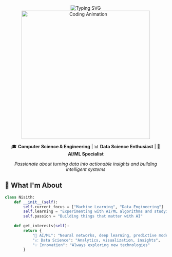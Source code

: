 <div align="center">
  <img src="https://readme-typing-svg.herokuapp.com?font=Orbitron&size=40&pause=1000&color=00D9FF&center=true&vCenter=true&width=600&lines=Hey+there!+👋;Nisith here;AI%2FML+Enthusiast;Computer+Science+Student;Building+the+Future+🚀" alt="Typing SVG" />
</div>

<div align="center">
  <img src="https://media.giphy.com/media/qgQUggAC3Pfv687qPC/giphy.gif" width="400" alt="Coding Animation"/>
</div>

<!-- Static header image fallback -->
<!-- <div align="center">
  <img src="images/Futuristic Gym and Music Fusion.png" alt="Header Image" style="width: 100%; max-width: 1584px; height: auto;" />
</div> -->
<div align="center">
  
🎓 **Computer Science & Engineering** | 📊 **Data Science Enthusiast** | 🤖 **AI/ML Specialist**

*Passionate about turning data into actionable insights and building intelligent systems*
  
</div>

## 🚀 What I'm About

```python
class Nisith:
    def __init__(self):
        self.current_focus = ["Machine Learning", "Data Engineering"]
        self.learning = "Experimenting with AI/ML algorithms and studying as a final year Computer Science undergraduate"
        self.passion = "Building things that matter with AI"
        
    def get_interests(self):
        return {
            "🧠 AI/ML": "Neural networks, deep learning, predictive models",
            "📈 Data Science": "Analytics, visualization, insights",
            "💡 Innovation": "Always exploring new technologies"
        }
```